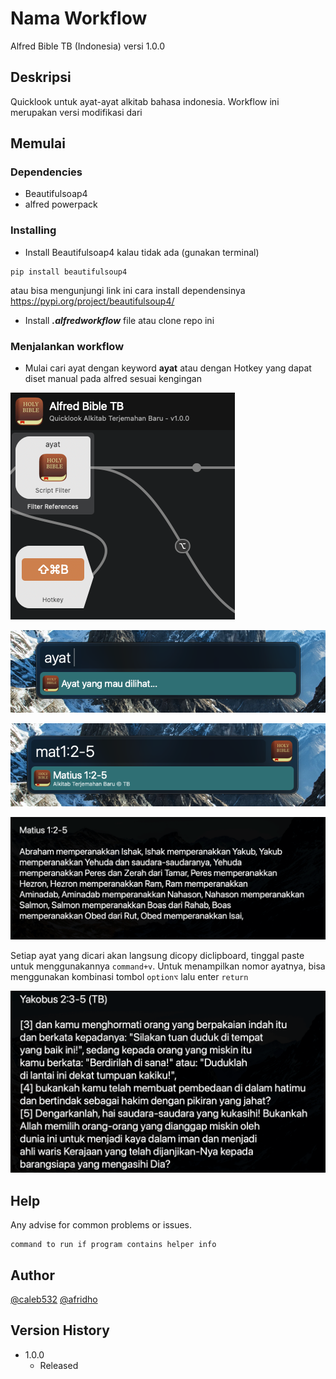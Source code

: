 # Nama Workflow

Alfred Bible TB (Indonesia)
versi 1.0.0

## Deskripsi

Quicklook untuk ayat-ayat alkitab bahasa indonesia. Workflow ini merupakan versi modifikasi dari

## Memulai

### Dependencies

* Beautifulsoap4
* alfred powerpack

### Installing

* Install Beautifulsoap4 kalau tidak ada (gunakan terminal)
```
pip install beautifulsoup4
```
atau bisa mengunjungi link ini cara install dependensinya https://pypi.org/project/beautifulsoup4/
* Install ***.alfredworkflow*** file atau clone repo ini


### Menjalankan workflow

* Mulai cari ayat dengan keyword **ayat** atau dengan Hotkey yang dapat diset manual pada alfred sesuai kengingan

![set hotkey untuk mempercepat workflow](https://github.com/afridho/bible-terjemahan-baru/blob/master/screenshot1-a.png?raw=true)


![lakukan pencarian ayat](https://github.com/afridho/bible-terjemahan-baru/blob/master/screenshot1.png?raw=true)

![lakukan pencarian ayat](https://github.com/afridho/bible-terjemahan-baru/blob/master/screenshot2.png?raw=true)

![lakukan pencarian ayat](https://github.com/afridho/bible-terjemahan-baru/blob/master/screenshot3.png?raw=true)

Setiap ayat yang dicari akan langsung dicopy diclipboard, tinggal paste untuk menggunakannya `command+v`. 
Untuk menampilkan nomor ayatnya, bisa menggunakan kombinasi tombol `option⌥` lalu enter `return`

![lakukan pencarian ayat](https://github.com/afridho/bible-terjemahan-baru/blob/master/screenshot4.png?raw=true)

## Help

Any advise for common problems or issues.
```
command to run if program contains helper info
```

## Author

[@caleb532](https://github.com/caleb531/)
[@afridho](https://github.com/afridho/)

## Version History

* 1.0.0
    * Released